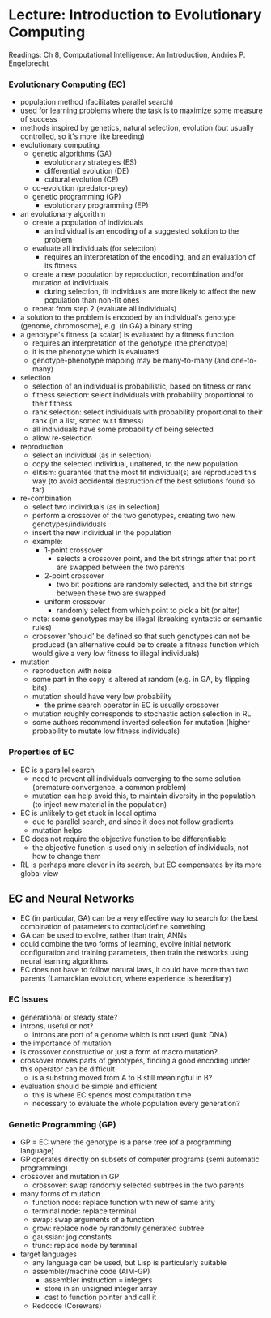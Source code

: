 # Lecture: Introduction to Evolutionary Computing

Readings: Ch 8, Computational Intelligence: An Introduction, Andries P. Engelbrecht

### Evolutionary Computing (EC)
- population method (facilitates parallel search)
- used for learning problems where the task is to maximize some measure of success
- methods inspired by genetics, natural selection, evolution (but usually controlled, so it's more like breeding)
- evolutionary computing
  - genetic algorithms (GA)
    - evolutionary strategies (ES)
    - differential evolution (DE)
    - cultural evolution (CE)
  - co-evolution (predator-prey)
  - genetic programming (GP)
    - evolutionary programming (EP)
- an evolutionary algorithm
  - create a population of individuals
    - an individual is an encoding of a suggested solution to the problem
  - evaluate all individuals (for selection)
    - requires an interpretation of the encoding, and an evaluation of its fitness
  - create a new population by reproduction, recombination and/or mutation of individuals
    - during selection, fit individuals are more likely to affect the new population than non-fit ones
  - repeat from step 2 (evaluate all individuals)
- a solution to the problem is encoded by an individual's genotype (genome, chromosome), e.g. (in GA) a binary string
- a genotype's fitness (a scalar) is evaluated by a fitness function
  - requires an interpretation of the genotype (the phenotype)
  - it is the phenotype which is evaluated
  - genotype-phenotype mapping may be many-to-many (and one-to-many)
- selection
  - selection of an individual is probabilistic, based on fitness or rank
  - fitness selection: select individuals with probability proportional to their fitness
  - rank selection: select individuals with probability proportional to their rank (in a list, sorted w.r.t fitness)
  - all individuals have some probability of being selected
  - allow re-selection
- reproduction
  - select an individual (as in selection)
  - copy the selected individual, unaltered, to the new population
  - elitism: guarantee that the most fit individual(s) are reproduced this way (to avoid accidental destruction of the best solutions found so far)
- re-combination
  - select two individuals (as in selection)
  - perform a crossover of the two genotypes, creating two new genotypes/individuals
  - insert the new individual in the population
  - example:
    - 1-point crossover
      - selects a crossover point, and the bit strings after that point are swapped between the two parents
    - 2-point crossover
      - two bit positions are randomly selected, and the bit strings between these two are swapped
    - uniform crossover
      - randomly select from which point to pick a bit (or alter)
  - note: some genotypes may be illegal (breaking syntactic or semantic rules)
  - crossover 'should' be defined so that such genotypes can not be produced (an alternative could be to create a fitness function which would give a very low fitness to illegal individuals)
- mutation
  - reproduction with noise
  - some part in the copy is altered at random (e.g. in GA, by flipping bits)
  - mutation should have very low probability
    - the prime search operator in EC is usually crossover
  - mutation roughly corresponds to stochastic action selection in RL
  - some authors recommend inverted selection for mutation (higher probability to mutate low fitness individuals)

### Properties of EC
- EC is a parallel search
  - need to prevent all individuals converging to the same solution (premature convergence, a common problem)
  - mutation can help avoid this, to maintain diversity in the population (to inject new material in the population)
- EC is unlikely to get stuck in local optima
  - due to parallel search, and since it does not follow gradients
  - mutation helps
- EC does not require the objective function to be differentiable
  - the objective function is used only in selection of individuals, not how to change them
- RL is perhaps more clever in its search, but EC compensates by its more global view

## EC and Neural Networks
- EC (in particular, GA) can be a very effective way to search for the best combination of parameters to control/define something
- GA can be used to evolve, rather than train, ANNs
- could combine the two forms of learning, evolve initial network configuration and training parameters, then train the networks using neural learning algorithms
- EC does not have to follow natural laws, it could have more than two parents (Lamarckian evolution, where experience is hereditary)

### EC Issues
- generational or steady state?
- introns, useful or not?
  - introns are port of a genome which is not used (junk DNA)
- the importance of mutation
- is crossover constructive or just a form of macro mutation?
- crossover moves parts of genotypes, finding a good encoding under this operator can be difficult
  - is a substring moved from A to B still meaningful in B?
- evaluation should be simple and efficient
  - this is where EC spends most computation time
  - necessary to evaluate the whole population every generation?

### Genetic Programming (GP)
- GP = EC where the genotype is a parse tree (of a programming language)
- GP operates directly on subsets of computer programs (semi automatic programming)
- crossover and mutation in GP
  - crossover: swap randomly selected subtrees in the two parents
- many forms of mutation
  - function node: replace function with new of same arity
  - terminal node: replace terminal
  - swap: swap arguments of a function
  - grow: replace node by randomly generated subtree
  - gaussian: jog constants
  - trunc: replace node by terminal
- target languages
  - any language can be used, but Lisp is particularly suitable
  - assembler/machine code (AIM-GP)
    - assembler instruction = integers
    - store in an unsigned integer array
    - cast to function pointer and call it
  - Redcode (Corewars)
